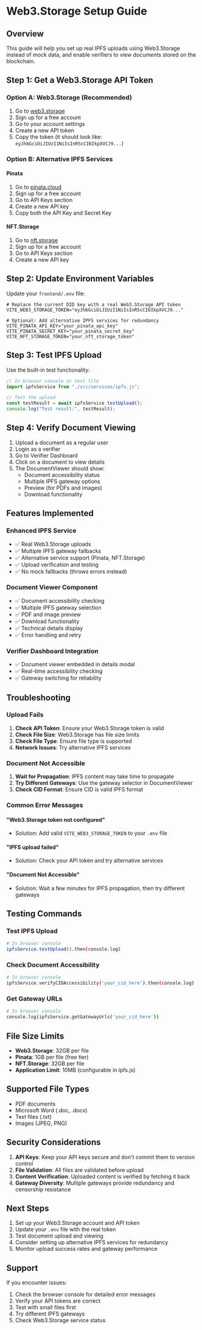 # Web3.Storage Setup Guide

## Overview

This guide will help you set up real IPFS uploads using Web3.Storage instead of mock data, and enable verifiers to view documents stored on the blockchain.

## Step 1: Get a Web3.Storage API Token

### Option A: Web3.Storage (Recommended)

1. Go to [web3.storage](https://web3.storage)
2. Sign up for a free account
3. Go to your account settings
4. Create a new API token
5. Copy the token (it should look like: `eyJhbGciOiJIUzI1NiIsInR5cCI6IkpXVCJ9...`)

### Option B: Alternative IPFS Services

#### Pinata

1. Go to [pinata.cloud](https://pinata.cloud)
2. Sign up for a free account
3. Go to API Keys section
4. Create a new API key
5. Copy both the API Key and Secret Key

#### NFT.Storage

1. Go to [nft.storage](https://nft.storage)
2. Sign up for a free account
3. Go to API Keys section
4. Create a new API key

## Step 2: Update Environment Variables

Update your `frontend/.env` file:

```env
# Replace the current DID key with a real Web3.Storage API token
VITE_WEB3_STORAGE_TOKEN="eyJhbGciOiJIUzI1NiIsInR5cCI6IkpXVCJ9..."

# Optional: Add alternative IPFS services for redundancy
VITE_PINATA_API_KEY="your_pinata_api_key"
VITE_PINATA_SECRET_KEY="your_pinata_secret_key"
VITE_NFT_STORAGE_TOKEN="your_nft_storage_token"
```

## Step 3: Test IPFS Upload

Use the built-in test functionality:

```javascript
// In browser console or test file
import ipfsService from "./src/services/ipfs.js";

// Test the upload
const testResult = await ipfsService.testUpload();
console.log("Test result:", testResult);
```

## Step 4: Verify Document Viewing

1. Upload a document as a regular user
2. Login as a verifier
3. Go to Verifier Dashboard
4. Click on a document to view details
5. The DocumentViewer should show:
   - Document accessibility status
   - Multiple IPFS gateway options
   - Preview (for PDFs and images)
   - Download functionality

## Features Implemented

### Enhanced IPFS Service

- ✅ Real Web3.Storage uploads
- ✅ Multiple IPFS gateway fallbacks
- ✅ Alternative service support (Pinata, NFT.Storage)
- ✅ Upload verification and testing
- ✅ No mock fallbacks (throws errors instead)

### Document Viewer Component

- ✅ Document accessibility checking
- ✅ Multiple IPFS gateway selection
- ✅ PDF and image preview
- ✅ Download functionality
- ✅ Technical details display
- ✅ Error handling and retry

### Verifier Dashboard Integration

- ✅ Document viewer embedded in details modal
- ✅ Real-time accessibility checking
- ✅ Gateway switching for reliability

## Troubleshooting

### Upload Fails

1. **Check API Token**: Ensure your Web3.Storage token is valid
2. **Check File Size**: Web3.Storage has file size limits
3. **Check File Type**: Ensure file type is supported
4. **Network Issues**: Try alternative IPFS services

### Document Not Accessible

1. **Wait for Propagation**: IPFS content may take time to propagate
2. **Try Different Gateways**: Use the gateway selector in DocumentViewer
3. **Check CID Format**: Ensure CID is valid IPFS format

### Common Error Messages

#### "Web3.Storage token not configured"

- Solution: Add valid `VITE_WEB3_STORAGE_TOKEN` to your `.env` file

#### "IPFS upload failed"

- Solution: Check your API token and try alternative services

#### "Document Not Accessible"

- Solution: Wait a few minutes for IPFS propagation, then try different gateways

## Testing Commands

### Test IPFS Upload

```bash
# In browser console
ipfsService.testUpload().then(console.log)
```

### Check Document Accessibility

```bash
# In browser console
ipfsService.verifyCIDAccessibility('your_cid_here').then(console.log)
```

### Get Gateway URLs

```bash
# In browser console
console.log(ipfsService.getGatewayUrls('your_cid_here'))
```

## File Size Limits

- **Web3.Storage**: 32GB per file
- **Pinata**: 1GB per file (free tier)
- **NFT.Storage**: 32GB per file
- **Application Limit**: 10MB (configurable in ipfs.js)

## Supported File Types

- PDF documents
- Microsoft Word (.doc, .docx)
- Text files (.txt)
- Images (JPEG, PNG)

## Security Considerations

1. **API Keys**: Keep your API keys secure and don't commit them to version control
2. **File Validation**: All files are validated before upload
3. **Content Verification**: Uploaded content is verified by fetching it back
4. **Gateway Diversity**: Multiple gateways provide redundancy and censorship resistance

## Next Steps

1. Set up your Web3.Storage account and API token
2. Update your `.env` file with the real token
3. Test document upload and viewing
4. Consider setting up alternative IPFS services for redundancy
5. Monitor upload success rates and gateway performance

## Support

If you encounter issues:

1. Check the browser console for detailed error messages
2. Verify your API tokens are correct
3. Test with small files first
4. Try different IPFS gateways
5. Check Web3.Storage service status
